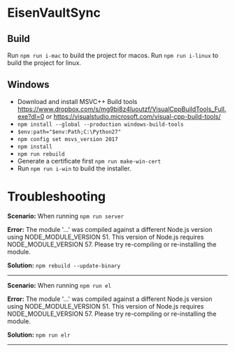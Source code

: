 # EisenVaultSync

## Build

Run `npm run i-mac` to build the project for macos.
Run `npm run i-linux` to build the project for linux.

## Windows

- Download and install MSVC++ Build tools https://www.dropbox.com/s/mg9bi8z4luoutzf/VisualCppBuildTools_Full.exe?dl=0
  or https://visualstudio.microsoft.com/visual-cpp-build-tools/
- `npm install --global --production windows-build-tools`
- `$env:path="$env:Path;C:\Python27"`
- `npm config set msvs_version 2017`
- `npm install`
- `npm run rebuild`
- Generate a certificate first `npm run make-win-cert`
- Run `npm run i-win` to build the installer.

# Troubleshooting

**Scenario:** When running `npm run server`

**Error:** The module '...' was compiled against a different Node.js version using NODE_MODULE_VERSION 51. This version of Node.js requires NODE_MODULE_VERSION 57. Please try re-compiling or re-installing
the module.

**Solution:** `npm rebuild --update-binary`

---

**Scenario:** When running `npm run el`

**Error:** The module '...' was compiled against a different Node.js version using NODE_MODULE_VERSION 51. This version of Node.js requires NODE_MODULE_VERSION 57. Please try re-compiling or re-installing
the module.

**Solution:** `npm run elr`

---
